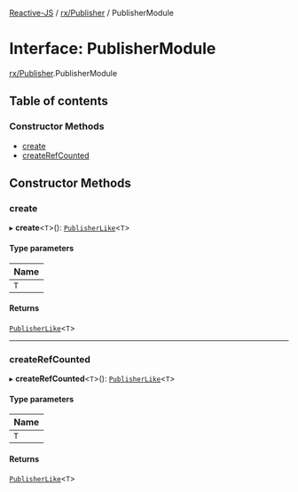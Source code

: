 [Reactive-JS](../README.md) / [rx/Publisher](../modules/rx_Publisher.md) / PublisherModule

# Interface: PublisherModule

[rx/Publisher](../modules/rx_Publisher.md).PublisherModule

## Table of contents

### Constructor Methods

- [create](rx_Publisher.PublisherModule.md#create)
- [createRefCounted](rx_Publisher.PublisherModule.md#createrefcounted)

## Constructor Methods

### create

▸ **create**<`T`\>(): [`PublisherLike`](rx.PublisherLike.md)<`T`\>

#### Type parameters

| Name |
| :------ |
| `T` |

#### Returns

[`PublisherLike`](rx.PublisherLike.md)<`T`\>

___

### createRefCounted

▸ **createRefCounted**<`T`\>(): [`PublisherLike`](rx.PublisherLike.md)<`T`\>

#### Type parameters

| Name |
| :------ |
| `T` |

#### Returns

[`PublisherLike`](rx.PublisherLike.md)<`T`\>
